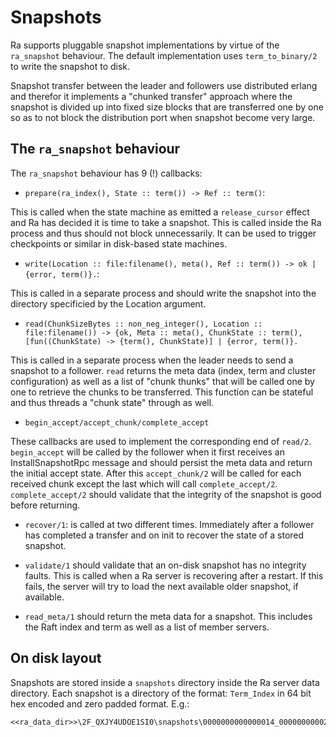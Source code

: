 # Snapshots

Ra supports pluggable snapshot implementations by virtue of the `ra_snapshot`
behaviour. The default implementation uses `term_to_binary/2` to write the
snapshot to disk.

Snapshot transfer between the leader and followers use distributed
erlang and therefor it implements a "chunked transfer" approach where the
snapshot is divided up into fixed size blocks that are transferred one by one
so as to not block the distribution port when snapshot become very large.

## The `ra_snapshot` behaviour

The `ra_snapshot` behaviour has 9 (!) callbacks:

- `prepare(ra_index(), State :: term()) -> Ref :: term()`:

This is called when the state machine as emitted a `release_cursor` effect
and Ra has decided it is time to take a snapshot. This is called inside the
Ra process and thus should not block unnecessarily. It can be used to trigger
checkpoints or similar in disk-based state machines.


- `write(Location :: file:filename(), meta(), Ref :: term()) -> ok | {error, term()}.`:

This is called in a separate process and should write the snapshot into the
directory specificied by the Location argument.

- `read(ChunkSizeBytes :: non_neg_integer(), Location :: file:filename()) ->
    {ok, Meta :: meta(), ChunkState :: term(), [fun((ChunkState) -> {term(), ChunkState)] | {error, term()}.`

This is called in a separate process when the leader needs to send a snapshot
to a follower. `read` returns the meta data (index, term and cluster configuration)
as well as a list of "chunk thunks" that will be called one by one to retrieve
the chunks to be transferred. This function can be stateful and thus threads
a "chunk state" through as well.

- `begin_accept/accept_chunk/complete_accept`

These callbacks are used to implement the corresponding end of `read/2`.
`begin_accept` will be called by the follower when it first receives an
InstallSnapshotRpc message and should persist the meta data and return the
initial accept state. After this `accept_chunk/2` will be called for each received
chunk except the last which will call `complete_accept/2`. `complete_accept/2` should
validate that the integrity of the snapshot is good before returning.

- `recover/1`: is called at two different times. Immediately after a follower
has completed a transfer and on init to recover the state of a stored snapshot.


- `validate/1` should validate that an on-disk snapshot has no integrity faults.
This is called when a Ra server is recovering after a restart. If this fails,
the server will try to load the next available older snapshot, if available.

- `read_meta/1` should return the meta data for a snapshot. This includes the
Raft index and term as well as a list of member servers.


## On disk layout

Snapshots are stored inside a `snapshots` directory inside the Ra server
data directory. Each snapshot is a directory of the format: `Term_Index` in
64 bit hex encoded and zero padded format. E.g.:

```
<<ra_data_dir>>\2F_QXJY4UDOE1SI0\snapshots\0000000000000014_0000000000253BEA
```


